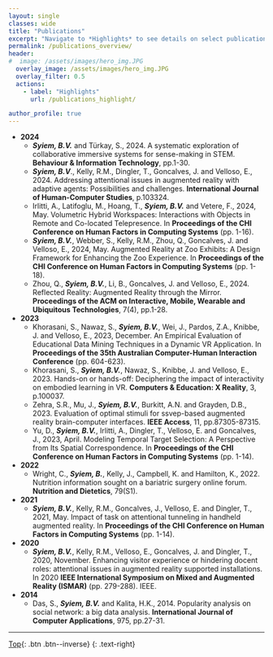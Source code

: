 ```yaml
---
layout: single
classes: wide
title: "Publications"
excerpt: "Navigate to *Highlights* to see details on select publications."
permalink: /publications_overview/
header:
#  image: /assets/images/hero_img.JPG
  overlay_image: /assets/images/hero_img.JPG
  overlay_filter: 0.5
  actions:
    - label: "Highlights"
      url: /publications_highlight/

author_profile: true
---
```


- **2024**
  - ***Syiem, B.V.*** and Türkay, S., 2024. A systematic exploration of collaborative immersive systems for sense-making in STEM. **Behaviour & Information Technology**, pp.1-30.
  - ***Syiem, B.V***., Kelly, R.M., Dingler, T., Goncalves, J. and Velloso, E., 2024. Addressing attentional issues in augmented reality with adaptive agents: Possibilities and challenges. **International Journal of Human-Computer Studies**, p.103324.
  - Irlitti, A., Latifoglu, M., Hoang, T., ***Syiem, B.V.*** and Vetere, F., 2024, May. Volumetric Hybrid Workspaces: Interactions with Objects in Remote and Co-located Telepresence. In **Proceedings of the CHI Conference on Human Factors in Computing Systems** (pp. 1-16).
  - ***Syiem, B.V.***, Webber, S., Kelly, R.M., Zhou, Q., Goncalves, J. and Velloso, E., 2024, May. Augmented Reality at Zoo Exhibits: A Design Framework for Enhancing the Zoo Experience. In **Proceedings of the CHI Conference on Human Factors in Computing Systems** (pp. 1-18).
  - Zhou, Q., ***Syiem, B.V.***, Li, B., Goncalves, J. and Velloso, E., 2024. Reflected Reality: Augmented Reality through the Mirror. **Proceedings of the ACM on Interactive, Mobile, Wearable and Ubiquitous Technologies**, 7(4), pp.1-28.
- **2023**
  - Khorasani, S., Nawaz, S., ***Syiem, B.V.***, Wei, J., Pardos, Z.A., Knibbe, J. and Velloso, E., 2023, December. An Empirical Evaluation of Educational Data Mining Techniques in a Dynamic VR Application. In **Proceedings of the 35th Australian Computer-Human Interaction Conference** (pp. 604-623).
  - Khorasani, S., ***Syiem, B.V.***, Nawaz, S., Knibbe, J. and Velloso, E., 2023. Hands-on or hands-off: Deciphering the impact of interactivity on embodied learning in VR. **Computers & Education: X Reality**, 3, p.100037.
  - Zehra, S.R., Mu, J., ***Syiem, B.V.***, Burkitt, A.N. and Grayden, D.B., 2023. Evaluation of optimal stimuli for ssvep-based augmented reality brain-computer interfaces. **IEEE Access**, 11, pp.87305-87315.
  - Yu, D., ***Syiem, B.V.***, Irlitti, A., Dingler, T., Velloso, E. and Goncalves, J., 2023, April. Modeling Temporal Target Selection: A Perspective from Its Spatial Correspondence. In **Proceedings of the CHI Conference on Human Factors in Computing Systems** (pp. 1-14).
- **2022**
  - Wright, C., ***Syiem, B.***, Kelly, J., Campbell, K. and Hamilton, K., 2022. Nutrition information sought on a bariatric surgery online forum. **Nutrition and Dietetics**, 79(S1).
- **2021**
  - ***Syiem, B.V.***, Kelly, R.M., Goncalves, J., Velloso, E. and Dingler, T., 2021, May. Impact of task on attentional tunneling in handheld augmented reality. In **Proceedings of the CHI Conference on Human Factors in Computing Systems** (pp. 1-14).
- **2020**
  - ***Syiem, B.V.***, Kelly, R.M., Velloso, E., Goncalves, J. and Dingler, T., 2020, November. Enhancing visitor experience or hindering docent roles: attentional issues in augmented reality supported installations. In 2020 **IEEE International Symposium on Mixed and Augmented Reality (ISMAR)** (pp. 279-288). IEEE.
- **2014**
  - Das, S., ***Syiem, B.V.*** and Kalita, H.K., 2014. Popularity analysis on social network: a big data analysis. **International Journal of Computer Applications**, 975, pp.27-31.

---

[Top](#){: .btn .btn--inverse}
{: .text-right}
